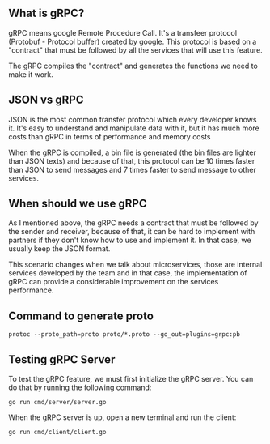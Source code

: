 ## What is gRPC?

gRPC means google Remote Procedure Call. It's a transfeer protocol (Protobuf - Protocol buffer) created by google. This protocol is based on a "contract" that must be followed by all the services that will use this feature.

The gRPC compiles the "contract" and generates the functions we need to make it work.

## JSON vs gRPC

JSON is the most common transfer protocol which every developer knows it. It's easy to understand and manipulate data with it, but it has much more costs than gRPC in terms of performance and memory costs

When the gRPC is compiled, a bin file is generated (the bin files are lighter than JSON texts) and because of that, this protocol can be 10 times faster than JSON to send messages and 7 times faster to send message to other services.

## When should we use gRPC

As I mentioned above, the gRPC needs a contract that must be followed by the sender and receiver, because of that, it can be hard to implement with partners if they don't know how to use and implement it. In that case, we usually keep the JSON format.

This scenario changes when we talk about microservices, those are internal services developed by the team and in that case, the implementation of gRPC can provide a considerable improvement on the services performance.

## Command to generate proto 
``
protoc --proto_path=proto proto/*.proto --go_out=plugins=grpc:pb
``

## Testing gRPC Server

To test the gRPC feature, we must first initialize the gRPC server. You can do that by running the following command:

``go run cmd/server/server.go``

When the gRPC server is up, open a new terminal and run the client:

``go run cmd/client/client.go``